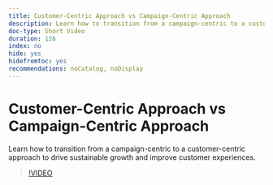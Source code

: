 ```yaml
---
title: Customer-Centric Approach vs Campaign-Centric Approach
description: Learn how to transition from a campaign-centric to a customer-centric approach to drive sustainable growth and improve customer experiences.
doc-type: Short Video
duration: 126
index: no
hide: yes
hidefromtoc: yes
recommendations: noCatalog, noDisplay
---
```


# Customer-Centric Approach vs Campaign-Centric Approach

Learn how to transition from a campaign-centric to a customer-centric approach to drive sustainable growth and improve customer experiences.

<!-- 85_S651_3442537_125_customercentric-approach-vs-campaigncentric-approach -->
>[!VIDEO](https://video.tv.adobe.com/v/3458235/?learn=on&enablevpops=true)
